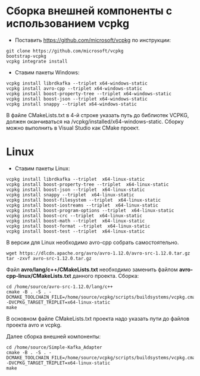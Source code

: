 # Сборка внешней компоненты с использованием vcpkg
- Поставить https://github.com/microsoft/vcpkg по инструкции:
 ```
git clone https://github.com/microsoft/vcpkg
bootstrap-vcpkg
vcpkg integrate install
 ```

- Ставим пакеты Windows:
 ```
vcpkg install librdkafka --triplet x64-windows-static
vcpkg install avro-cpp --triplet x64-windows-static
vcpkg install boost-property-tree --triplet x64-windows-static
vcpkg install boost-json --triplet x64-windows-static
vcpkg install snappy --triplet x64-windows-static
 ```

В файле CMakeLists.txt в 4-й строке указать путь до библиотек VCPKG, должен оканчиваться на /vcpkg/installed/x64-windows-static.
Сборку можно выполнить в Visual Studio как CMake проект.

# Linux

- Ставим пакеты Linux:
 ```
vcpkg install librdkafka --triplet  x64-linux-static
vcpkg install boost-property-tree --triplet  x64-linux-static
vcpkg install boost-json --triplet  x64-linux-static
vcpkg install snappy --triplet  x64-linux-static
vcpkg install boost-filesystem --triplet  x64-linux-static
vcpkg install boost-iostreams --triplet  x64-linux-static
vcpkg install boost-program-options --triplet  x64-linux-static
vcpkg install boost-crc --triplet  x64-linux-static
vcpkg install boost-math --triplet  x64-linux-static
vcpkg install boost-format --triplet  x64-linux-static
vcpkg install boost-test --triplet  x64-linux-static
```

В версии для Linux необходимо avro-cpp собрать самостоятельно.
```
wget https://dlcdn.apache.org/avro/avro-1.12.0/avro-src-1.12.0.tar.gz
tar -zxvf avro-src-1.12.0.tar.gz
```
Файл **avro/lang/c++/CMakeLists.txt** необходимо заменить файлом **avro-cpp-linux/CMakeLists.txt** данного проекта. 
Сборка:
 ```
cd /home/source/avro-src-1.12.0/lang/c++
cmake -B . -S . -DCMAKE_TOOLCHAIN_FILE=/home/source/vcpkg/scripts/buildsystems/vcpkg.cmake -DVCPKG_TARGET_TRIPLET=x64-linux-static
make
```

В основном файле CMakeLists.txt проекта надо указать пути до файлов проекта avro и vcpkg. 

Далее сборка внешней компоненты:
 ```
cd /home/source/Simple-Kafka_Adapter
cmake -B . -S . -DCMAKE_TOOLCHAIN_FILE=/home/source/vcpkg/scripts/buildsystems/vcpkg.cmake -DVCPKG_TARGET_TRIPLET=x64-linux-static
make
```



